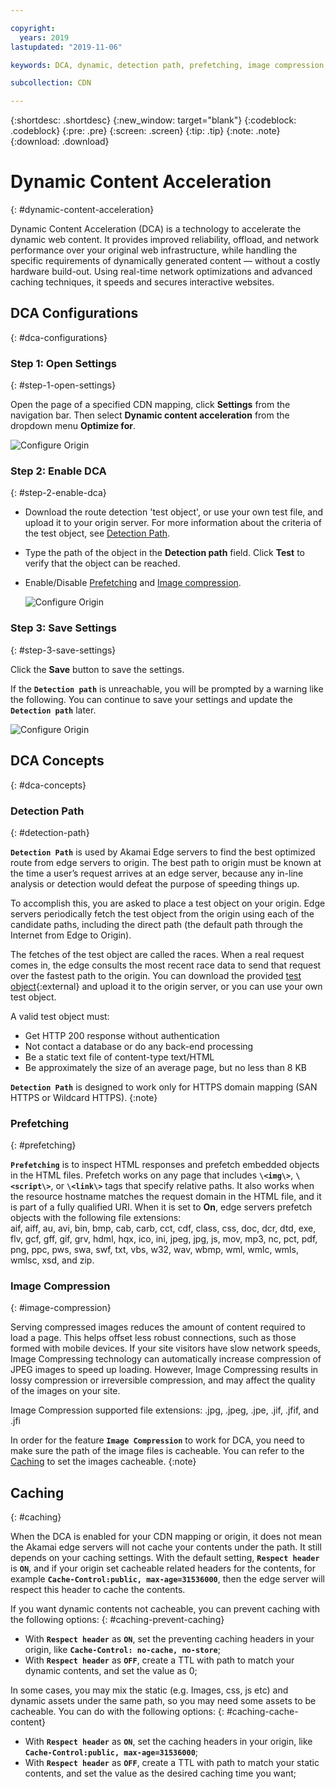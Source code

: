```yaml
---

copyright:
  years: 2019
lastupdated: "2019-11-06"

keywords: DCA, dynamic, detection path, prefetching, image compression, ttl, cache

subcollection: CDN

---
```


{:shortdesc: .shortdesc}
{:new_window: target="blank"}
{:codeblock: .codeblock}
{:pre: .pre}
{:screen: .screen}
{:tip: .tip}
{:note: .note}
{:download: .download}

# Dynamic Content Acceleration
{: #dynamic-content-acceleration}

Dynamic Content Acceleration (DCA) is a technology to accelerate the dynamic web content.
It provides improved reliability, offload, and network performance over your original web infrastructure,
while handling the specific requirements of dynamically generated content — without a costly hardware build-out.
Using real-time network optimizations and advanced caching techniques, it speeds and secures interactive websites.

## DCA Configurations
{: #dca-configurations}

### Step 1: Open Settings
{: #step-1-open-settings}

Open the page of a specified CDN mapping, click **Settings** from the navigation bar. Then select **Dynamic content acceleration** from the dropdown menu **Optimize for**.

   ![Configure Origin](images/settings-dca-switch.png)

### Step 2: Enable DCA
{: #step-2-enable-dca}

- Download the route detection 'test object', or use your own test file, and upload it to your origin server. For more information about the criteria of the test object, see [Detection Path](#detection-path).
- Type the path of the object in the **Detection path** field. Click **Test** to verify that the object can be reached.
- Enable/Disable [Prefetching](#prefetching) and [Image compression](#image-compression).

   ![Configure Origin](images/settings-dca-input.png)

### Step 3: Save Settings
{: #step-3-save-settings}

Click the **Save** button to save the settings.

If the **`Detection path`** is unreachable, you will be prompted by a warning like the following. You can continue to save your settings and update the **`Detection path`** later.

   ![Configure Origin](images/settings-dca-save.png)

## DCA Concepts
{: #dca-concepts}

### Detection Path
{: #detection-path}

**`Detection Path`** is used by Akamai Edge servers to find the best optimized route from edge servers to origin.
The best path to origin must be known at the time a user’s request arrives at an edge server, because any in-line analysis or detection would defeat the purpose of speeding things up.

To accomplish this, you are asked to place a test object on your origin. Edge servers periodically fetch the test object from the origin using each of the candidate paths, including the direct path (the default path through the Internet from Edge to Origin).

The fetches of the test object are called the races. When a real request comes in, the edge consults the most recent race data to send that request over the fastest path to the origin.
You can download the provided [test object](https://public.dhe.ibm.com/cloud/bluemix/network/cdn/route-detection-test-object.html){:external} and upload it to the origin server, or you can use your own test object.

A valid test object must:
* Get HTTP 200 response without authentication
* Not contact a database or do any back-end processing
* Be a static text file of content-type text/HTML
* Be approximately the size of an average page, but no less than 8 KB


**`Detection Path`** is designed to work only for HTTPS domain mapping (SAN HTTPS or Wildcard HTTPS).
{:note}

### Prefetching
{: #prefetching}

**`Prefetching`** is to inspect HTML responses and prefetch embedded objects in the HTML files. Prefetch works on any page that includes **`\<img\>`**, **`\<script\>`**, or **`\<link\>`** tags that specify relative paths. It also works when the resource hostname matches the request domain in the HTML file, and it is part of a fully qualified URI. When it is set to **On**, edge servers prefetch objects with the following file extensions:  
aif, aiff, au, avi, bin, bmp, cab, carb, cct, cdf, class, css, doc, dcr, dtd, exe, flv, gcf, gff, gif, grv, hdml, hqx, ico, ini, jpeg, jpg, js, mov, mp3, nc, pct, pdf, png, ppc, pws, swa, swf, txt, vbs, w32, wav, wbmp, wml, wmlc, wmls, wmlsc, xsd, and zip.

### Image Compression
{: #image-compression}

Serving compressed images reduces the amount of content required to load a page. This helps offset less robust connections, such as those formed with mobile devices. If your site visitors have slow network speeds, Image Compressing technology can automatically increase compression of JPEG images to speed up loading. However, Image Compressing results in lossy compression or irreversible compression, and may affect the quality of the images on your site.  

Image Compression supported file extensions: .jpg, .jpeg, .jpe, .jif, .jfif, and .jfi

In order for the feature **`Image Compression`** to work for DCA, you need to make sure the path of the image files is cacheable. You can refer to the [Caching](#caching-cache-content) to set the images cacheable.
{:note}

## Caching
{: #caching}

When the DCA is enabled for your CDN mapping or origin, it does not mean the Akamai edge servers will not cache your contents under the path. It still depends on your caching settings. With the default setting, **`Respect header`** is **`ON`**, and if your origin set cacheable related headers for the contents, for example **`Cache-Control:public, max-age=31536000`**, then the edge server will respect this header to cache the contents.

If you want dynamic contents not cacheable, you can prevent caching with the following options:
{: #caching-prevent-caching}

- With **`Respect header`** as **`ON`**, set the preventing caching headers in your origin, like **`Cache-Control: no-cache, no-store`**;
- With **`Respect header`** as **`OFF`**, create a TTL with path to match your dynamic contents, and set the value as 0;

In some cases, you may mix the static (e.g. Images, css, js etc) and dynamic assets under the same path, so you may need some assets to be cacheable. You can do with the following options:
{: #caching-cache-content}

- With **`Respect header`** as **`ON`**, set the caching headers in your origin, like **`Cache-Control:public, max-age=31536000`**;
- With **`Respect header`** as **`OFF`**, create a TTL with path to match your static contents, and set the value as the desired caching time you want;
